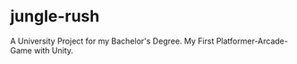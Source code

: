 # jungle-rush
A University Project for my Bachelor's Degree. My First Platformer-Arcade-Game with Unity.
